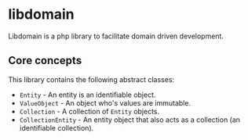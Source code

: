 # libdomain

Libdomain is a php library to facilitate domain driven development.

## Core concepts

This library contains the following abstract classes:

* `Entity` - An entity is an identifiable object.
* `ValueObject` - An object who's values are immutable.
* `Collection` - A collection of `Entity` objects.
* `CollectionEntity` - An entity object that also acts as a collection (an identifiable collection).
